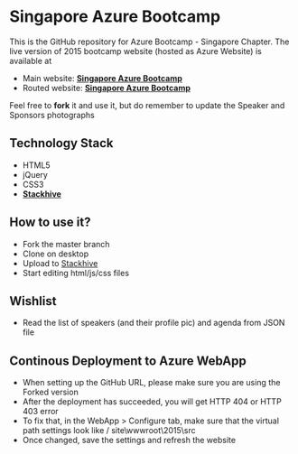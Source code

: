 # Singapore Azure Bootcamp

This is the GitHub repository for Azure Bootcamp - Singapore Chapter. 
The live version of 2015 bootcamp website (hosted as Azure Website) is available at 
- Main website: **[Singapore Azure Bootcamp](http://singapore.azurebootcamp.com)**
- Routed website: **[Singapore Azure Bootcamp](http://globalazurebootcampsg.azurewebsites.net)**

Feel free to **fork** it and use it, but do remember to update the Speaker and Sponsors photographs


## Technology Stack

- HTML5
- jQuery
- CSS3
- **[Stackhive](http://www.stackhive.com)**

## How to use it?

- Fork the master branch
- Clone on desktop
- Upload to [Stackhive](http://www.stackhive.com) 
- Start editing html/js/css files

## Wishlist

- Read the list of speakers (and their profile pic) and agenda from JSON file

## Continous Deployment to Azure WebApp

- When setting up the GitHub URL, please make sure you are using the Forked version
- After the deployment has succeeded, you will get HTTP 404 or HTTP 403 error
- To fix that, in the WebApp > Configure tab, make sure that the virtual path settings look like
  /              site\wwwroot\2015\src
- Once changed, save the settings and refresh the website

